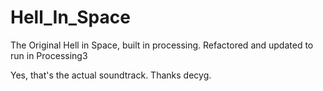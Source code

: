 # Hell_In_Space
The Original Hell in Space, built in processing. Refactored and updated to run in Processing3

Yes, that's the actual soundtrack.
Thanks decyg.
